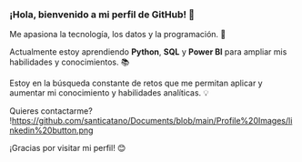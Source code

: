 ### ¡Hola, bienvenido a mi perfil de GitHub! 👋

Me apasiona la tecnología, los datos y la programación. 🚀

Actualmente estoy aprendiendo **Python**, **SQL** y **Power BI** para ampliar mis habilidades y conocimientos. 📚

Estoy en la búsqueda constante de retos que me permitan aplicar y aumentar mi conocimiento y habilidades analíticas. 💡

Quieres contactarme? !https://github.com/santicatano/Documents/blob/main/Profile%20Images/linkedin%20button.png

¡Gracias por visitar mi perfil! 😊
